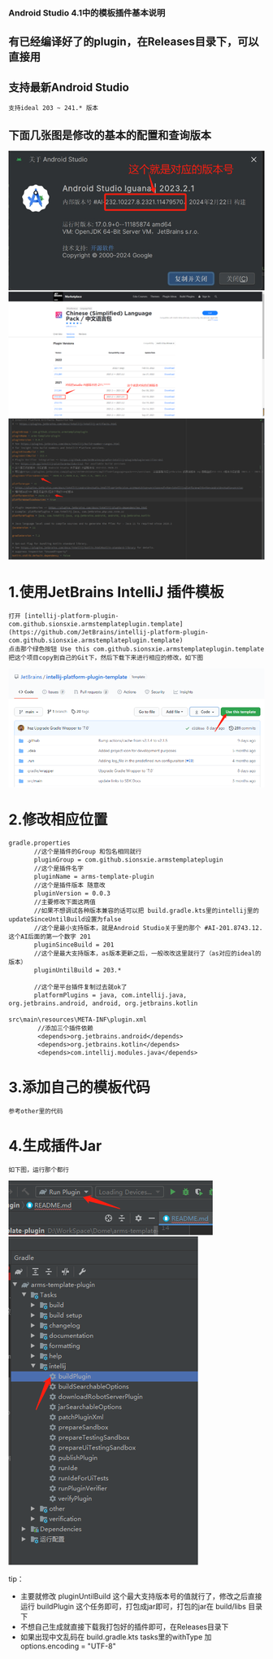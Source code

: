 ### Android Studio 4.1中的模板插件基本说明

## 有已经编译好了的plugin，在Releases目录下，可以直接用

## 支持最新Android Studio
    支持ideal 203 ~ 241.* 版本



## 下面几张图是修改的基本的配置和查询版本
![](https://raw.githubusercontent.com/sionsxie/arms-template-plugin/main/imgs/4.png)
![](https://raw.githubusercontent.com/sionsxie/arms-template-plugin/main/imgs/5.png)
![](https://raw.githubusercontent.com/sionsxie/arms-template-plugin/main/imgs/6.png)

# 1.使用JetBrains IntelliJ 插件模板

    打开 [intellij-platform-plugin-com.github.sionsxie.armstemplateplugin.template](https://github.com/JetBrains/intellij-platform-plugin-com.github.sionsxie.armstemplateplugin.template)
    点击那个绿色按钮 Use this com.github.sionsxie.armstemplateplugin.template 把这个项目copy到自己的Git下，然后下载下来进行相应的修改，如下图
![](https://raw.githubusercontent.com/sionsxie/arms-template-plugin/main/imgs/1.png)

# 2.修改相应位置
    gradle.properties
           //这个是插件的Group 和包名相同就行
           pluginGroup = com.github.sionsxie.armstemplateplugin
           //这个是插件名字
           pluginName = arms-template-plugin
           //这个是插件版本 随意改
           pluginVersion = 0.0.3
           //主要修改下面这两值
           //如果不想调试各种版本兼容的话可以把 build.gradle.kts里的intellij里的updateSinceUntilBuild设置为false
           //这个是最小支持版本，就是Android Studio关于里的那个 #AI-201.8743.12. 这个AI后面的第一个数字 201
           pluginSinceBuild = 201
           //这个是最大支持版本，as版本更新之后，一般改改这里就行了（as对应的ideal的版本）
           pluginUntilBuild = 203.*

           //这个是平台插件复制过去就ok了
           platformPlugins = java, com.intellij.java, org.jetbrains.android, android, org.jetbrains.kotlin

    src\main\resources\META-INF\plugin.xml
            //添加三个插件依赖
            <depends>org.jetbrains.android</depends>
            <depends>org.jetbrains.kotlin</depends>
            <depends>com.intellij.modules.java</depends>

# 3.添加自己的模板代码
    参考other里的代码

# 4.生成插件Jar
    如下图，运行那个都行
![](https://raw.githubusercontent.com/sionsxie/arms-template-plugin/main/imgs/2.png)
![](https://raw.githubusercontent.com/sionsxie/arms-template-plugin/main/imgs/3.png)


tip：
   - 主要就修改 pluginUntilBuild 这个最大支持版本号的值就行了，修改之后直接运行 buildPlugin 这个任务即可，打包成jar即可，打包的jar在 build/libs 目录下
   - 不想自己生成就直接下载我打包好的插件即可，在Releases目录下
   - 如果出现中文乱码在 build.gradle.kts tasks里的withType<JavaCompile> 加 options.encoding = "UTF-8"
